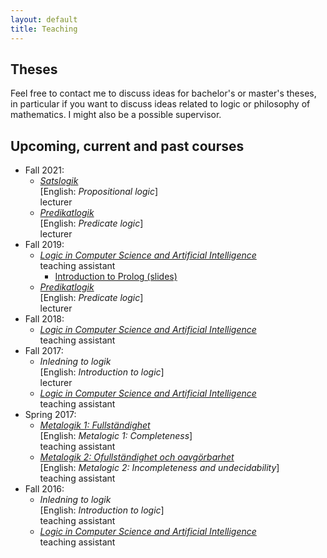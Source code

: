 ```yaml
---
layout: default
title: Teaching
---
```

## Theses
Feel free to contact me to discuss ideas for bachelor's or master's theses, in
particular if you want to discuss ideas related to logic or philosophy of
mathematics. I might also be a possible supervisor.

## Upcoming, current and past courses
- Fall 2021:
  - [*Satslogik*](https://www.su.se/sok-kurser-och-program/fitf1l-1.500784)  
    [English: *Propositional logic*]  
    lecturer
  - [*Predikatlogik*](https://www.su.se/sok-kurser-och-program/fitf1l-1.500784)  
    [English: *Predicate logic*]  
    lecturer
- Fall 2019:
  - [*Logic in Computer Science and Artificial Intelligence*](https://www2.philosophy.su.se/goranko/Courses2019/LiCSAI-2019.html)  
    teaching assistant
    - [Introduction to Prolog (slides)](LiCSAI-2019/lundstedt_introduction_to_prolog_2019.pdf)
  - [*Predikatlogik*](https://www.philosophy.su.se/utbildning/kurser/grundnivå/heltidskurser/teoretisk-filosofi-i-logik/teoretisk-filosofi-i-logik-30-hp-1.444857)  
    [English: *Predicate logic*]  
    lecturer
- Fall 2018:
  - [*Logic in Computer Science and Artificial Intelligence*](https://www2.philosophy.su.se/goranko/Courses2018/LiCSAI-2018.html)  
    teaching assistant
- Fall 2017:
  - *Inledning to logik*  
    [English: *Introduction to logic*]  
    lecturer
  - [*Logic in Computer Science and Artificial Intelligence*](https://www2.philosophy.su.se/goranko/Courses2017/LiCSAI-2017.html)  
    teaching assistant
- Spring 2017:
  - [*Metalogik 1: Fullständighet*](https://www.philosophy.su.se/utbildning/kurser/grundniv%C3%A5/deltidskurser/2.39025)  
    [English: *Metalogic 1: Completeness*]  
    teaching assistant
  - [*Metalogik 2: Ofullständighet och oavgörbarhet*](https://www.philosophy.su.se/utbildning/kurser/grundniv%C3%A5/deltidskurser/2.39026/metalogik-2-ofullst%C3%A4ndighet-och-oavg%C3%B6rbarhet-7-5-hp-1.218009)  
    [English: *Metalogic 2: Incompleteness and undecidability*]  
    teaching assistant
- Fall 2016:
  - *Inledning to logik*  
    [English: *Introduction to logic*]  
    teaching assistant
  - [*Logic in Computer Science and Artificial Intelligence*](https://www2.philosophy.su.se/goranko/Courses2016/LiCSAI-2016.html)  
    teaching assistant
